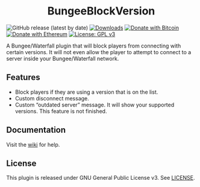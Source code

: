 <h1 align="center">BungeeBlockVersion</h1>

![GitHub release (latest by date)](https://img.shields.io/github/v/release/hyperdefined/BungeeBlockVersion) [![Downloads](https://img.shields.io/github/downloads/hyperdefined/BungeeBlockVersion/total?logo=github)](https://github.com/hyperdefined/BungeeBlockVersion/releases) [![Donate with Bitcoin](https://en.cryptobadges.io/badge/micro/1F29aNKQzci3ga5LDcHHawYzFPXvELTFoL)](https://en.cryptobadges.io/donate/1F29aNKQzci3ga5LDcHHawYzFPXvELTFoL) [![Donate with Ethereum](https://en.cryptobadges.io/badge/micro/0x0f58B66993a315dbCc102b4276298B5Ff8895F41)](https://en.cryptobadges.io/donate/0x0f58B66993a315dbCc102b4276298B5Ff8895F41) [![License: GPL v3](https://img.shields.io/badge/License-GPLv3-blue.svg)](https://www.gnu.org/licenses/gpl-3.0)

A Bungee/Waterfall plugin that will block players from connecting with certain versions. It will not even allow the player to attempt to connect to a server inside your Bungee/Waterfall network.

## Features
* Block players if they are using a version that is on the list.
* Custom disconnect message.
* Custom “outdated server” message. It will show your supported versions. This feature is not finished.

## Documentation
Visit the [wiki](https://github.com/hyperdefined/BungeeBlockVersion/wiki) for help.

## License
This plugin is released under GNU General Public License v3. See [LICENSE](https://github.com/hyperdefined/BungeeBlockVersion/blob/master/LICENSE).
